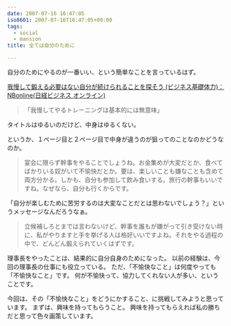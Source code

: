```yaml
---
date: 2007-07-16 16:47:05
iso8601: 2007-07-16T16:47:05+09:00
tags:
  - social
  - mansion
title: 全ては自分のために

---
```


自分のためにやるのが一番いい、という簡単なことを言っているはず。

<a title="我慢して鍛える必要はない自分が続けられることを探そう (ビジネス基礎体力)：NBonline(日経ビジネス オンライン)" href="http://business.nikkeibp.co.jp/article/skillup/20070706/129248/">我慢して鍛える必要はない自分が続けられることを探そう (ビジネス基礎体力)：NBonline(日経ビジネス オンライン)</a>
<blockquote>「我慢してやるトレーニングは基本的には無意味」</blockquote>

タイトルはゆるいのだけど、中身はゆるくない。

というか、１ページ目と２ページ目で中身が違うのが狙ってのことなのかどうなのか。

<blockquote>宴会に限らず幹事をやることでしょうね。お金集めが大変だとか、食べてばかりいる奴がいて不愉快だとか。要は、楽しいことも嫌なことも含めて両方分かる。しかも、自分も参加して飲み食いする。旅行の幹事もいいですね。なぜなら、自分も行くからです。</blockquote>

「自分が楽しむために苦労するのは大変なことだとは思わないでしょう？」というメッセージなんだろうなぁ。

<blockquote>立候補しろとまでは言わないけど、幹事を誰もが嫌がって引き受けない時に、私がやりますと手を挙げる人は格好いいですよね。それをやる過程の中で、どんどん鍛えられていくはずです。</blockquote>

理事長をやったことは、結果的に自分自身のためになった。
以前の経験は、今回の理事長の仕事にも役立っている。
ただ、「不愉快なこと」は何度やっても「不愉快なこと」です。
何が不愉快って、協力してくれない人が多い、ということです。

今回は、その「不愉快なこと」をどうにかすること、に挑戦してみようと思っています。
まずは、興味を持ってもらうこと。
興味を持ってもらえれば私の勝ちだと思って色々画策しています。
